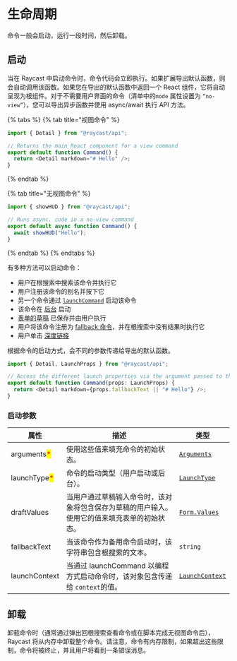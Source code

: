 # 生命周期

命令一般会启动，运行一段时间，然后卸载。

## 启动

当在 Raycast 中启动命令时，命令代码会立即执行。如果扩展导出默认函数，则会自动调用该函数。如果您在导出的默认函数中返回一个 React 组件，它将自动呈现为根组件。对于不需要用户界面的命令（清单中的`mode` 属性设置为 `“no-view”`），您可以导出异步函数并使用 async/await 执行 API 方法。

{% tabs %}
{% tab title="视图命令" %}
```typescript
import { Detail } from "@raycast/api";

// Returns the main React component for a view command
export default function Command() {
  return <Detail markdown="# Hello" />;
}
```
{% endtab %}

{% tab title="无视图命令" %}
```typescript
import { showHUD } from "@raycast/api";

// Runs async. code in a no-view command
export default async function Command() {
  await showHUD("Hello");
}
```
{% endtab %}
{% endtabs %}

有多种方法可以启动命令：

* 用户在根搜索中搜索该命令并执行它
* 用户注册该命令的别名并按下它
* 另一个命令通过 [`launchCommand`](../../api-can-kao/command.md#launchcommand) 启动该命令
* 该命令在 [后台](https://developers.raycast.com/information/lifecycle/background-refresh) 启动
* [表单的草稿](https://developers.raycast.com/api-reference/user-interface/form#drafts) 已保存并由用户执行
* 用户将该命令注册为 [fallback 命令](https://manual.raycast.com/fallback-commands)，并在根搜索中没有结果时执行它
* 用户单击 [深度链接](https://developers.raycast.com/information/lifecycle/deeplinks)

根据命令的启动方式，会不同的参数传递给导出的默认函数。

```typescript
import { Detail, LaunchProps } from "@raycast/api";

// Access the different launch properties via the argument passed to the function
export default function Command(props: LaunchProps) {
  return <Detail markdown={props.fallbackText || "# Hello"} />;
}
```

### 启动参数

| 属性                                           | 描述                                                  | 类型                                                                    |
| -------------------------------------------- | --------------------------------------------------- | --------------------------------------------------------------------- |
| arguments<mark style="color:red;">\*</mark>  | 使用这些值来填充命令的初始状态。                                    | [`Arguments`](arguments.md#arguments)                                 |
| launchType<mark style="color:red;">\*</mark> | 命令的启动类型（用户启动或后台）。                                   | [`LaunchType`](../../api-can-kao/environment.md#launchtype)           |
| draftValues                                  | 当用户通过草稿输入命令时，该对象将包含保存为草稿的用户输入。使用它的值来填充表单的初始状态。      | [`Form.Values`](../../api-can-kao/user-interface/form.md#form.values) |
| fallbackText                                 | 当该命令作为备用命令启动时，该字符串包含根搜索的文本。                         | `string`                                                              |
| launchContext                                | 当通过 launchCommand 以编程方式启动命令时，该对象包含传递给  `context`的值。 | [`LaunchContext`](../../api-can-kao/command.md#launchcontext)         |

## 卸载

卸载命令时（通常通过弹出回根搜索查看命令或在脚本完成无视图命令后），Raycast 将从内存中卸载整个命令。请注意，命令有内存限制，如果超出这些限制，命令将被终止，并且用户将看到一条错误消息。
